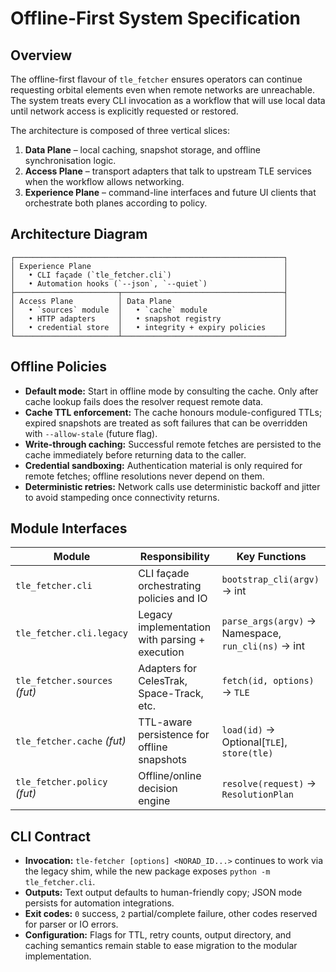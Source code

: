 # Offline-First System Specification

## Overview
The offline-first flavour of `tle_fetcher` ensures operators can continue
requesting orbital elements even when remote networks are unreachable.
The system treats every CLI invocation as a workflow that will use
local data until network access is explicitly requested or restored.

The architecture is composed of three vertical slices:

1. **Data Plane** – local caching, snapshot storage, and offline
   synchronisation logic.
2. **Access Plane** – transport adapters that talk to upstream TLE
   services when the workflow allows networking.
3. **Experience Plane** – command-line interfaces and future UI clients
   that orchestrate both planes according to policy.

## Architecture Diagram
```
┌────────────────────────────────────────────────────────────┐
│ Experience Plane                                           │
│   • CLI façade (`tle_fetcher.cli`)                         │
│   • Automation hooks (`--json`, `--quiet`)                 │
├───────────────────────┬────────────────────────────────────┤
│ Access Plane          │ Data Plane                         │
│   • `sources` module  │   • `cache` module                 │
│   • HTTP adapters     │   • snapshot registry              │
│   • credential store  │   • integrity + expiry policies    │
└───────────────────────┴────────────────────────────────────┘
```

## Offline Policies

* **Default mode:** Start in offline mode by consulting the cache.
  Only after cache lookup fails does the resolver request remote data.
* **Cache TTL enforcement:** The cache honours module-configured TTLs;
  expired snapshots are treated as soft failures that can be overridden
  with `--allow-stale` (future flag).
* **Write-through caching:** Successful remote fetches are persisted to
  the cache immediately before returning data to the caller.
* **Credential sandboxing:** Authentication material is only required
  for remote fetches; offline resolutions never depend on them.
* **Deterministic retries:** Network calls use deterministic backoff and
  jitter to avoid stampeding once connectivity returns.

## Module Interfaces

| Module                        | Responsibility                                   | Key Functions |
|-------------------------------|--------------------------------------------------|---------------|
| `tle_fetcher.cli`             | CLI façade orchestrating policies and IO         | `bootstrap_cli(argv)` -> int |
| `tle_fetcher.cli.legacy`      | Legacy implementation with parsing + execution   | `parse_args(argv)` -> Namespace, `run_cli(ns)` -> int |
| `tle_fetcher.sources` *(fut)* | Adapters for CelesTrak, Space-Track, etc.        | `fetch(id, options)` -> `TLE` |
| `tle_fetcher.cache` *(fut)*   | TTL-aware persistence for offline snapshots      | `load(id)` -> Optional[`TLE`], `store(tle)` |
| `tle_fetcher.policy` *(fut)*  | Offline/online decision engine                   | `resolve(request)` -> `ResolutionPlan` |


## CLI Contract

* **Invocation:** `tle-fetcher [options] <NORAD_ID...>` continues to work
  via the legacy shim, while the new package exposes `python -m
  tle_fetcher.cli`.
* **Outputs:** Text output defaults to human-friendly copy; JSON mode
  persists for automation integrations.
* **Exit codes:** `0` success, `2` partial/complete failure, other codes
  reserved for parser or IO errors.
* **Configuration:** Flags for TTL, retry counts, output directory, and
  caching semantics remain stable to ease migration to the modular
  implementation.
